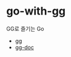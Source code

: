 # go-with-gg

GG로 즐기는 Go

* [gg](https://github.com/fogleman/gg)
* [gg-doc](https://godoc.org/github.com/fogleman/gg)
